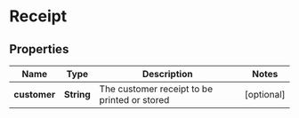 
# Receipt

## Properties
Name | Type | Description | Notes
------------ | ------------- | ------------- | -------------
**customer** | **String** | The customer receipt to be printed or stored |  [optional]



